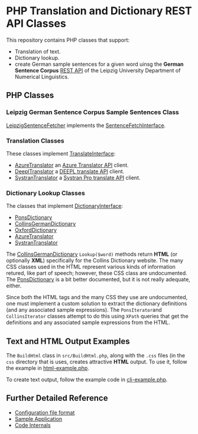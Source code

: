 # PHP Translation and Dictionary REST API Classes

This repository contains PHP classes that support:

- Translation of text.
- Dictionary lookup.
- create German sample sentences for a given word uinsg the **German Sentence Corpus** [REST API](http://api.corpora.uni-leipzig.de/ws/swagger-ui.html#/) of the Leipzig University Department of Numerical Linguistics.

## PHP Classes

### Leipzig German Sentence Corpus Sample Sentences Class

[LeipzigSentenceFetcher](src/LeipzigSentenceFetcher.php) implements the [SentenceFetchInterface](src/SentenceFetchInterface.php).

### Translation Classes

These classes implement [TranslateInterface](src/TranslateInterface.php):

- [AzureTranslator](src/AzureTranslator.php) an [Azure Translator API](https://learn.microsoft.com/en-us/azure/cognitive-services/translator/translator-text-apis?tabs=csharp) client.
- [DeeplTranslator](src/DeeplTranslator.php) a [DEEPL translate API](https://www.deepl.com/en/docs-api/) client.
- [SystranTranslator](src/SystranTranslator.php) a [Systran Pro translate API](https://docs.systran.net/translateAPI/en/) client.

### Dictionary Lookup Classes

The classes that implement [DictionaryInterface](src/DictionaryInterface.php):

- [PonsDictionary](src/PonsDictionary.php)
- [CollinsGermanDictionary](src/CollinsGermanDictionary.php)
- [OxfordDictionary](src/OxfordDictionary.php)
- [AzureTranslator](src/AzureTranslator.php)
- [SystranTranslator](src/SystranTranslator.php)

The [CollinsGermanDictionary](src/CollinsGermanDictionary.php) `Lookup($word)` methods return **HTML** (or optionally **XML**) specifically for the Collins Dictionary
website. The many CSS classes used in the HTML represent various kinds of information retured, like part of speech; however, these CSS class are undocumented. The
[PonsDictionary](src/PonsDictionary.php) is a bit better documented, but it is not really adequate, either.

Since both the HTML tags and the many CSS they use are undocumented, one must implement a custom solution to extract the dictionary definitions (and any associated
sample expressions). The `PonsIterator`and `CollinsIterator` classes attempt to do this using `XPath` queries that get the definitions and any
associated sample expressions from the HTML.

## Text and HTML Output Examples

The `BuildHtml` class in `src/BuildHtml.php`, along with the `.css` files (in the `css` directory that is uses, creates attractive **HTML** output. To use it, follow
the example in [html-example.php](html-example.php).

To create text output, follow the example code in [cli-example.php](cli-example.php).

## Further Detailed Reference

- [Configuration file format](docs/config.md)
- [Sample Application](docs/app.md)
- [Code Internals](docs/internals.md)
